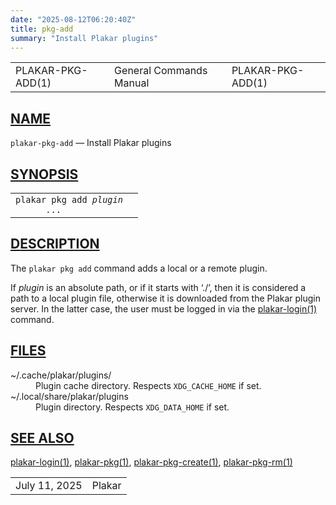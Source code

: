 ```yaml
---
date: "2025-08-12T06:20:40Z"
title: pkg-add
summary: "Install Plakar plugins"
---
```

<table class="head">
  <tr>
    <td class="head-ltitle">PLAKAR-PKG-ADD(1)</td>
    <td class="head-vol">General Commands Manual</td>
    <td class="head-rtitle">PLAKAR-PKG-ADD(1)</td>
  </tr>
</table>
<div class="manual-text">
<section class="Sh">
<h1 class="Sh" id="NAME"><a class="permalink" href="#NAME">NAME</a></h1>
<p class="Pp"><code class="Nm">plakar-pkg-add</code> &#x2014;
    <span class="Nd">Install Plakar plugins</span></p>
</section>
<section class="Sh">
<h1 class="Sh" id="SYNOPSIS"><a class="permalink" href="#SYNOPSIS">SYNOPSIS</a></h1>
<table class="Nm">
  <tr>
    <td><code class="Nm">plakar pkg add <var class="Ar">plugin
      ...</var></code></td>
    <td></td>
  </tr>
</table>
</section>
<section class="Sh">
<h1 class="Sh" id="DESCRIPTION"><a class="permalink" href="#DESCRIPTION">DESCRIPTION</a></h1>
<p class="Pp">The <code class="Nm">plakar pkg add</code> command adds a local or
    a remote plugin.</p>
<p class="Pp">If <var class="Ar">plugin</var> is an absolute path, or if it
    starts with &#x2018;./&#x2019;, then it is considered a path to a local
    plugin file, otherwise it is downloaded from the Plakar plugin server. In
    the latter case, the user must be logged in via the
    <a class="Xr" href="../plakar-login/">plakar-login(1)</a> command.</p>
</section>
<section class="Sh">
<h1 class="Sh" id="FILES"><a class="permalink" href="#FILES">FILES</a></h1>
<dl class="Bl-tag">
  <dt><span class="Pa">~/.cache/plakar/plugins/</span></dt>
  <dd>Plugin cache directory. Respects <code class="Ev">XDG_CACHE_HOME</code> if
      set.</dd>
  <dt><span class="Pa">~/.local/share/plakar/plugins</span></dt>
  <dd>Plugin directory. Respects <code class="Ev">XDG_DATA_HOME</code> if
    set.</dd>
</dl>
</section>
<section class="Sh">
<h1 class="Sh" id="SEE_ALSO"><a class="permalink" href="#SEE_ALSO">SEE
  ALSO</a></h1>
<p class="Pp"><a class="Xr" href="../plakar-login/">plakar-login(1)</a>,
    <a class="Xr" href="../plakar-pkg/">plakar-pkg(1)</a>,
    <a class="Xr" href="../plakar-pkg-create/">plakar-pkg-create(1)</a>,
    <a class="Xr" href="../plakar-pkg-rm/">plakar-pkg-rm(1)</a></p>
</section>
</div>
<table class="foot">
  <tr>
    <td class="foot-date">July 11, 2025</td>
    <td class="foot-os">Plakar</td>
  </tr>
</table>

